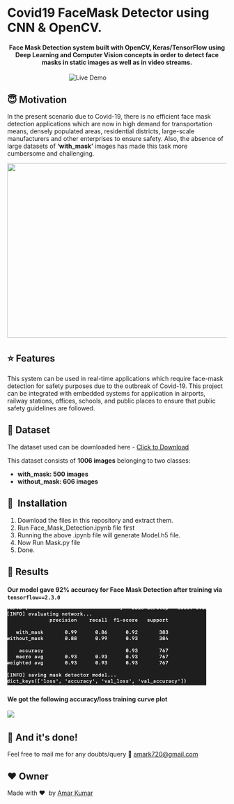 # Covid19 FaceMask Detector using CNN & OpenCV.


<div align= "center">
  <h4>Face Mask Detection system built with OpenCV, Keras/TensorFlow using Deep Learning and Computer Vision concepts in order to detect face masks in static images as well as in video streams.</h4>
</div>

&nbsp;&nbsp;&nbsp;&nbsp;&nbsp;&nbsp;&nbsp;&nbsp;&nbsp;&nbsp;&nbsp;&nbsp;&nbsp;&nbsp;&nbsp;&nbsp;&nbsp;&nbsp;&nbsp;&nbsp;&nbsp;&nbsp;&nbsp;&nbsp;&nbsp;&nbsp;&nbsp;&nbsp;&nbsp;&nbsp;&nbsp;&nbsp;&nbsp;&nbsp;&nbsp;
![Live Demo](https://github.com/chandrikadeb7/Face-Mask-Detection/blob/master/Readme_images/Demo.gif)



## :innocent: Motivation
In the present scenario due to Covid-19, there is no efficient face mask detection applications which are now in high demand for transportation means, densely populated areas, residential districts, large-scale manufacturers and other enterprises to ensure safety. Also, the absence of large datasets of __‘with_mask’__ images has made this task more cumbersome and challenging. 

 

<p align="center"><img src="https://github.com/amark720/Amar-kumar/blob/master/ScreenShots/FaceMaskGif.gif" width="700" height="400"></p>


## :star: Features

This system can be used in real-time applications which require face-mask detection for safety purposes due to the outbreak of Covid-19. This project can be integrated with embedded systems for application in airports, railway stations, offices, schools, and public places to ensure that public safety guidelines are followed.

## :file_folder: Dataset
The dataset used can be downloaded here - [Click to Download](https://www.kaggle.com/prithwirajmitra/covid-face-mask-detection-dataset)

This dataset consists of __1006 images__ belonging to two classes:
*	__with_mask: 500 images__
*	__without_mask: 606 images__



## 🚀&nbsp; Installation
1. Download the files in this repository and extract them.
2. Run Face_Mask_Detection.ipynb file first 
3. Running the above .ipynb file will generate Model.h5 file.
4. Now Run Mask.py file
5. Done.

## :key: Results

#### Our model gave 92% accuracy for Face Mask Detection after training via <code>tensorflow==2.3.0</code>

![](https://github.com/chandrikadeb7/Face-Mask-Detection/blob/master/Readme_images/Screenshot%202020-06-01%20at%209.48.27%20PM.png)

#### We got the following accuracy/loss training curve plot
![](https://github.com/chandrikadeb7/Face-Mask-Detection/blob/master/plot.png)

## :clap: And it's done!
Feel free to mail me for any doubts/query 
:email: amark720@gmail.com

## :heart: Owner
Made with :heart:&nbsp;  by [Amar Kumar](https://github.com/amark720)


